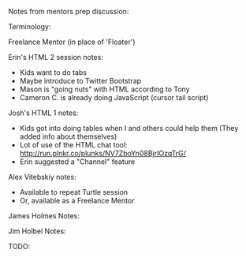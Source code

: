 Notes from mentors prep discussion:

Terminology:

Freelance Mentor (in place of 'Floater')

Erin's HTML 2 session notes:

- Kids want to do tabs
- Maybe introduce to Twitter Bootstrap
- Mason is "going nuts" with HTML according to Tony
- Cameron C. is already doing JavaScript (cursor tail script)

Josh's HTML 1 notes:

- Kids got into doing tables when I and others could help them (They added info about themselves)
- Lot of use of the HTML chat tool: http://run.plnkr.co/plunks/NV7ZboYn08BjrIOzqTrG/
- Erin suggested a "Channel" feature
 
Alex Vitebskiy notes:
- Available to repeat Turtle session
- Or, available as a Freelance Mentor

James Holmes Notes:

Jim Holbel Notes:



TODO:






